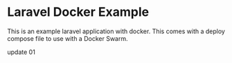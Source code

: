 # Laravel Docker Example

This is an example laravel application with docker.  This comes with a
deploy compose file to use with a Docker Swarm.


update 01
